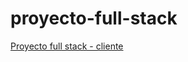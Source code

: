 # proyecto-full-stack

[Proyecto full stack - cliente](https://github.com/kradarc/proyecto-full-stack-client)
